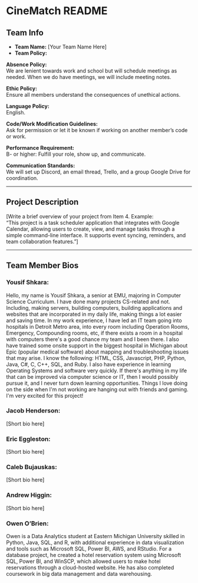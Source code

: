 # CineMatch README

## Team Info
- **Team Name:** [Your Team Name Here]  
- **Team Policy:**  

**Absence Policy:**  
We are lenient towards work and school but will schedule meetings as needed. When we do have meetings, we will include meeting notes.  

**Ethic Policy:**  
Ensure all members understand the consequences of unethical actions.  

**Language Policy:**  
English.  

**Code/Work Modification Guidelines:**  
Ask for permission or let it be known if working on another member’s code or work.  

**Performance Requirement:**  
B- or higher: Fulfill your role, show up, and communicate.  

**Communication Standards:**  
We will set up Discord, an email thread, Trello, and a group Google Drive for coordination.  

---

## Project Description
[Write a brief overview of your project from Item 4. Example:  
“This project is a task scheduler application that integrates with Google Calendar, allowing users to create, view, and manage tasks through a simple command-line interface. It supports event syncing, reminders, and team collaboration features.”]

---

## Team Member Bios

### Yousif Shkara: 
Hello, my name is Yousif Shkara, a senior at EMU, majoring in Computer Science Curriculum. I have done many projects CS-related and not. Including, making servers, building computers, building applications and websites that are incorporated in my daily life, making things a lot easier and saving time. In my work experience, I have led an IT team going into hospitals in Detroit Metro area, into every room including Operation Rooms, Emergency, Compounding rooms, etc, if there exists a room in a hospital with computers there's a good chance my team and I been there. I also have trained some onsite support in the biggest hospital in Michigan about Epic (popular medical software) about mapping and troubleshooting issues that may arise. I know the following: HTML, CSS, Javascript, PHP, Python, Java, C#, C, C++, SQL, and Ruby. I also have experience in learning Operating Systems and software very quickly. If there's anything in my life that can be improved via computer science or IT, then I would possibly pursue it, and I never turn down learning opportunities. Things I love doing on the side when I'm not working are hanging out with friends and gaming. I'm very excited for this project!

### Jacob Henderson:
[Short bio here]  

### Eric Eggleston:
[Short bio here]  

### Caleb Bujauskas: 
[Short bio here]  

### Andrew Higgin:   
[Short bio here] 

### Owen O’Brien:  
Owen is a Data Analytics student at Eastern Michigan University skilled in Python, Java, SQL, and R, with additional experience in data visualization and tools such as Microsoft SQL, Power BI, AWS, and RStudio. For a database project, he created a hotel reservation system using Microsoft SQL, Power BI, and WinSCP, which allowed users to make hotel reservations through a cloud-hosted website. He has also completed coursework in big data management and data warehousing.  
